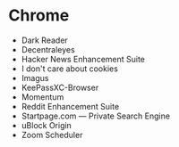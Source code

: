 # Chrome

- Dark Reader
- Decentraleyes
- Hacker News Enhancement Suite
- I don't care about cookies
- Imagus
- KeePassXC-Browser
- Momentum
- Reddit Enhancement Suite
- Startpage.com — Private Search Engine
- uBlock Origin
- Zoom Scheduler
